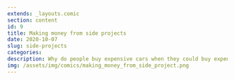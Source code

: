 ```yaml
---
extends: _layouts.comic
section: content
id: 9
title: Making money from side projects
date: 2020-10-07
slug: side-projects
categories:
description: Why do people buy expensive cars when they could buy expensive computers.
img: /assets/img/comics/making_money_from_side_project.png
---
```

